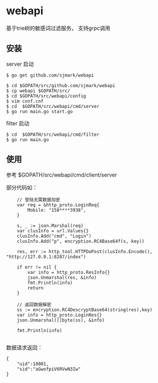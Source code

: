 # webapi

基于trie树的敏感词过滤服务， 支持grpc调用

## 安装

server 启动 

```
$ go get github.com/sjmark/webapi

$ cd $GOPATH/src/github.com/sjmark/webapi
$ cp webapi $GOPATH/src/
$ cd $GOPATH/src/webapi/config
$ vim conf.cnf
$ cd  $GOPATH/src/webapi/cmd/server
$ go run main.go start.go
```
filter 启动 

```
$ cd  $GOPATH/src/webapi/cmd/filter
$ go run main.go
```

## 使用

参考 $GOPATH/src/webapi/cmd/client/server

部分代码如：

```
	// 登陆无需数据加密
	var req = &http_proto.LoginReq{
		Mobile: "158****3938",
	}

	s, _ := json.Marshal(req)
	var clusInfo = url.Values{}
	clusInfo.Add("cmd", "Login")
	clusInfo.Add("p", encryption.RC4Base64f(s, key))

	res, err := http_tool.HTTPDoPost(clusInfo.Encode(), "http://127.0.0.1:8287/index")

	if err != nil {
		var info = http_proto.ResInfo{}
		json.Unmarshal(res, &info)
		fmt.Println(info)
		return
	}

	// 返回数据解密
	ss := encryption.RC4DescryptBase64(string(res),key)
	var info = http_proto.LoginRes{}
	json.Unmarshal([]byte(ss), &info)

	fmt.Println(info)
	
```
数据请求返回：

```
{
	"uid":10001,
	"sid":"aGwofpiV6RVwN3Iw"
}
	
```